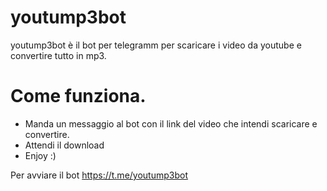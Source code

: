 # youtump3bot
youtump3bot è il bot per telegramm per scaricare i video da youtube e convertire tutto in mp3.

# Come funziona.
* Manda un messaggio al bot con il link del video che intendi scaricare e convertire.
* Attendi il download
* Enjoy :)

Per avviare il bot https://t.me/youtump3bot

